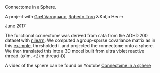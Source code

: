 Connectome in a Sphere.

A project with [Gael Varoquaux](https://github.com/GaelVaroquaux), [Roberto Toro](https://github.com/r03ert0) & Katja Heuer

June 2017

The functional connectome was derived from data from the ADHD 200 dataset with [nilearn](http://nilearn.github.io/introduction.html). We computed a group-sparse covariance matrix as in this [example](http://nilearn.github.io/auto_examples/03_connectivity/plot_multi_subject_connectome.html), thresholded it and projected the connectome onto a sphere. We then translated this into a 3D model built from ultra violet reactive thread. (∅1m, >2km thread :D)


A video of the sphere can be found on Youtube [Connectome in a sphere](https://youtu.be/oof4XShqkcY)


